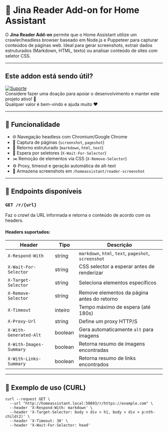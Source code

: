 # 📖 Jina Reader Add-on for Home Assistant

O **Jina Reader Add-on** permite que o Home Assistant utilize um crawler/headless browser baseado em Node.js e Puppeteer para capturar conteúdos de páginas web. Ideal para gerar screenshots, extrair dados estruturados (Markdown, HTML, texto) ou analisar conteúdo de sites com seletor CSS.

---

## Este addon está sendo útil?
[![Suporte](https://img.shields.io/badge/Donation-Nubank-blue)](https://nubank.com.br/cobrar/nv10d/6813fc28-be53-463c-bc19-b7b565a009e4)  
Considere fazer uma doação para apoiar o desenvolvimento e manter este projeto ativo! 🙏  
Qualquer valor é bem-vindo e ajuda muito ❤️  

---

## 🚀 Funcionalidade

- 🌐 Navegação headless com Chromium/Google Chrome
- 📸 Captura de páginas (`screenshot`, `pageshot`)
- 📝 Retorno estruturado (`markdown`, `html`, `text`)
- 🔎 Espera por seletores (`X-Wait-For-Selector`)
- ✂️ Remoção de elementos via CSS (`X-Remove-Selector`)
- ⚙️ Proxy, timeout e geração automática de alt-text
- 📂 Armazena screenshots em `/homeassistant/reader-screenshot`

---

## 🔗 Endpoints disponíveis

### `GET /r/{url}`

Faz o _crawl_ da URL informada e retorna o conteúdo de acordo com os headers.

#### Headers suportados:
| Header                    | Tipo     | Descrição                                                                 |
|--------------------------|----------|---------------------------------------------------------------------------|
| `X-Respond-With`         | string   | `markdown`, `html`, `text`, `pageshot`, `screenshot`                      |
| `X-Wait-For-Selector`    | string   | CSS selector a esperar antes de renderizar                               |
| `X-Target-Selector`      | string   | Seleciona elementos específicos                                           |
| `X-Remove-Selector`      | string   | Remove elementos da página antes do retorno                              |
| `X-Timeout`              | inteiro  | Tempo máximo de espera (até 180s)                                         |
| `X-Proxy-Url`            | string   | Define um proxy HTTP/S                                                   |
| `X-With-Generated-Alt`   | boolean  | Gera automaticamente `alt` para imagens                                   |
| `X-With-Images-Summary`  | boolean  | Retorna resumo de imagens encontradas                                     |
| `X-With-Links-Summary`   | boolean  | Retorna resumo de links encontrados                                       |

---

## 🧪 Exemplo de uso (CURL)

```
curl --request GET \
  --url "http://homeassistant.local:50893/r/https://example.com" \
  --header 'X-Respond-With: markdown' \
  --header 'X-Target-Selector: body > div > h1, body > div > p:nth-child(2)' \
  --header 'X-Timeout: 30' \
  --header 'X-Wait-For-Selector: head'
```
